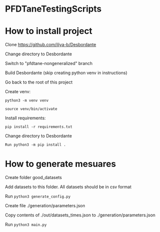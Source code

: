 # PFDTaneTestingScripts

# How to install project

Clone https://github.com/iliya-b/Desbordante

Change directory to Desbordante

Switch to "pfdtane-nongeneralized" branch

Build Desbordante (skip creating python venv in instructions)

Go back to the root of this project

Create venv:

`python3 -m venv venv`

`source venv/bin/activate`

Install requirements:

`pip install -r requirements.txt`

Change directory to Desbordante

`Run python3 -m pip install .`

# How to generate mesuares

Create folder good_datasets

Add datasets to this folder. All datasets should be in csv format

Run `python3 generate_config.py`

Create file ./generation/parameters.json

Copy contents of ./out/datasets_times.json to ./generation/parameters.json

Run `python3 main.py`
